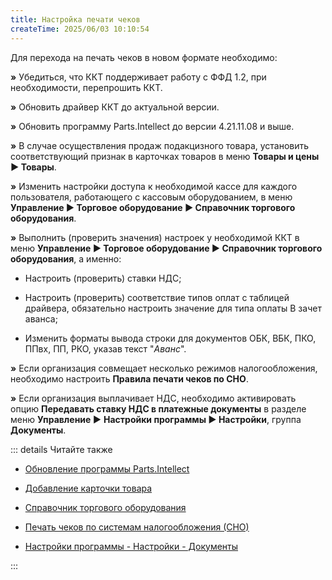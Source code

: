 ```yaml
---
title: Настройка печати чеков
createTime: 2025/06/03 10:10:54
---
```

Для перехода на печать чеков в новом формате необходимо:

**»** Убедиться, что ККТ поддерживает работу с ФФД 1.2, при необходимости, перепрошить ККТ.

**»** Обновить драйвер ККТ до актуальной версии.

**»** Обновить программу Parts.Intellect до версии 4.21.11.08 и выше.

**»** В случае осуществления продаж подакцизного товара, установить соответствующий признак в карточках товаров в меню **Товары и цены ► Товары**.

**»** Изменить настройки доступа к необходимой кассе для каждого пользователя, работающего с кассовым оборудованием, в меню **Управление ► Торговое оборудование ► Справочник торгового оборудования**.

**»** Выполнить (проверить значения) настроек у необходимой ККТ в меню **Управление ► Торговое оборудование ► Справочник торгового оборудования**, а именно:

- Настроить (проверить) ставки НДС;

- Настроить (проверить) соответствие типов оплат с таблицей драйвера, обязательно настроить значение для типа оплаты В зачет аванса;

- Изменить форматы вывода строки для документов ОБК, ВБК, ПКО, ППвх, ПП, РКО, указав текст "*Аванс*".

**»** Если организация совмещает несколько режимов налогообложения, необходимо настроить **Правила печати чеков по СНО**.

**»** Если организация выплачивает НДС, необходимо активировать опцию **Передавать ставку НДС в платежные документы** в разделе меню **Управление ►** **Настройки программы ► Настройки**, группа **Документы**.

::: details Читайте также

- [Обновление программы Parts.Intellect](../../../guide/installing/obnovlenie_programmy.md)

- [Добавление карточки товара](../../nomenklatura/tovary/dobavlenie_kartochki_tovara.md)

- [Справочник торгового оборудования](../../../specification/upravlenie/torgovoe_oborudovanie/spravochnik_torgovogo_oborudovaniya.md)

- [Печать чеков по системам налогообложения (СНО)](../nastrojka_pechati_chekov_po_sistemam_nalogooblozheniya_sno.md)

- [Настройки программы - Настройки - Документы](../../../specification/upravlenie/nastrojki_programmy/nastrojki/dokumenty.md)

:::